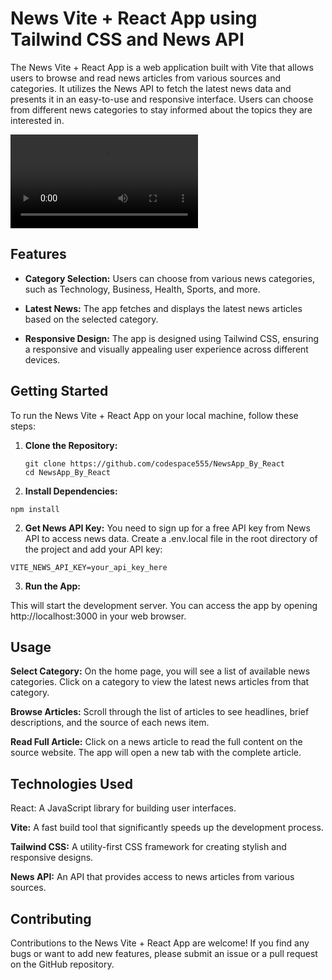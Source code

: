# News Vite + React App using Tailwind CSS and News API

The News Vite + React App is a web application built with Vite that allows users to browse and read news articles from various sources and categories. It utilizes the News API to fetch the latest news data and presents it in an easy-to-use and responsive interface. Users can choose from different news categories to stay informed about the topics they are interested in.

![News Vite + React App Screenshot](https://github.com/codespace555/NewsApp_By_React/blob/main/public/Untitled%20video%20-%20Made%20with%20Clipchamp.mp4)

## Features

- **Category Selection:** Users can choose from various news categories, such as Technology, Business, Health, Sports, and more.

- **Latest News:** The app fetches and displays the latest news articles based on the selected category.

- **Responsive Design:** The app is designed using Tailwind CSS, ensuring a responsive and visually appealing user experience across different devices.

## Getting Started

To run the News Vite + React App on your local machine, follow these steps:

1. **Clone the Repository:**
   ```
   git clone https://github.com/codespace555/NewsApp_By_React
   cd NewsApp_By_React
2. **Install Dependencies:**
  ```
  npm install
```
2. **Get News API Key:**
   You need to sign up for a free API key from News API to access news data. Create a .env.local file in the root directory of the project and add your API key:
  ```
 VITE_NEWS_API_KEY=your_api_key_here
```
3. **Run the App:**

This will start the development server. You can access the app by opening http://localhost:3000 in your web browser.


## Usage
**Select Category:** On the home page, you will see a list of available news categories. Click on a category to view the latest news articles from that category.

**Browse Articles:** Scroll through the list of articles to see headlines, brief descriptions, and the source of each news item.

**Read Full Article:** Click on a news article to read the full content on the source website. The app will open a new tab with the complete article.

## Technologies Used
React: A JavaScript library for building user interfaces.

**Vite:** A fast build tool that significantly speeds up the development process.

**Tailwind CSS:** A utility-first CSS framework for creating stylish and responsive designs.

**News API:** An API that provides access to news articles from various sources.

## Contributing
Contributions to the News Vite + React App are welcome! If you find any bugs or want to add new features, please submit an issue or a pull request on the GitHub repository.

